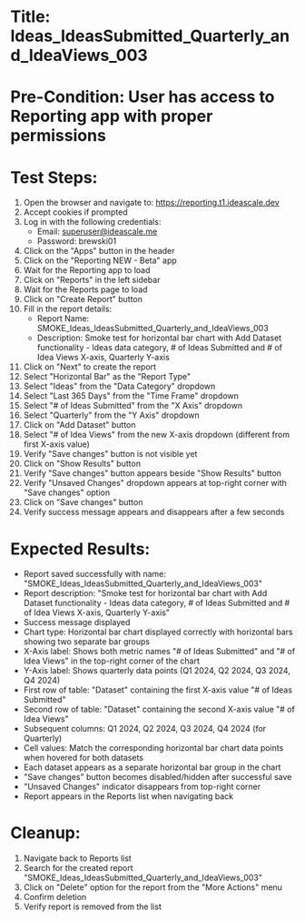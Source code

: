 # Title: Ideas_IdeasSubmitted_Quarterly_and_IdeaViews_003

# Pre-Condition: User has access to Reporting app with proper permissions

# Test Steps:
1. Open the browser and navigate to: https://reporting.t1.ideascale.dev
2. Accept cookies if prompted
3. Log in with the following credentials:
   - Email: superuser@ideascale.me
   - Password: brewski01
4. Click on the "Apps" button in the header
5. Click on the "Reporting NEW - Beta" app
6. Wait for the Reporting app to load
7. Click on "Reports" in the left sidebar
8. Wait for the Reports page to load
9. Click on "Create Report" button
10. Fill in the report details:
    - Report Name: SMOKE_Ideas_IdeasSubmitted_Quarterly_and_IdeaViews_003
    - Description: Smoke test for horizontal bar chart with Add Dataset functionality - Ideas data category, # of Ideas Submitted and # of Idea Views X-axis, Quarterly Y-axis
11. Click on "Next" to create the report
12. Select "Horizontal Bar" as the "Report Type"
13. Select "Ideas" from the "Data Category" dropdown
14. Select "Last 365 Days" from the "Time Frame" dropdown
15. Select "# of Ideas Submitted" from the "X Axis" dropdown
16. Select "Quarterly" from the "Y Axis" dropdown
17. Click on "Add Dataset" button
18. Select "# of Idea Views" from the new X-axis dropdown (different from first X-axis value)
19. Verify "Save changes" button is not visible yet
20. Click on "Show Results" button
21. Verify "Save changes" button appears beside "Show Results" button
22. Verify "Unsaved Changes" dropdown appears at top-right corner with "Save changes" option
23. Click on "Save changes" button
24. Verify success message appears and disappears after a few seconds

# Expected Results:
- Report saved successfully with name: "SMOKE_Ideas_IdeasSubmitted_Quarterly_and_IdeaViews_003"
- Report description: "Smoke test for horizontal bar chart with Add Dataset functionality - Ideas data category, # of Ideas Submitted and # of Idea Views X-axis, Quarterly Y-axis"
- Success message displayed
- Chart type: Horizontal bar chart displayed correctly with horizontal bars showing two separate bar groups
- X-Axis label: Shows both metric names "# of Ideas Submitted" and "# of Idea Views" in the top-right corner of the chart
- Y-Axis label: Shows quarterly data points (Q1 2024, Q2 2024, Q3 2024, Q4 2024)
- First row of table: "Dataset" containing the first X-axis value "# of Ideas Submitted"
- Second row of table: "Dataset" containing the second X-axis value "# of Idea Views"
- Subsequent columns: Q1 2024, Q2 2024, Q3 2024, Q4 2024 (for Quarterly)
- Cell values: Match the corresponding horizontal bar chart data points when hovered for both datasets
- Each dataset appears as a separate horizontal bar group in the chart
- "Save changes" button becomes disabled/hidden after successful save
- "Unsaved Changes" indicator disappears from top-right corner
- Report appears in the Reports list when navigating back

# Cleanup:
1. Navigate back to Reports list
2. Search for the created report "SMOKE_Ideas_IdeasSubmitted_Quarterly_and_IdeaViews_003"
3. Click on "Delete" option for the report from the "More Actions" menu
4. Confirm deletion
5. Verify report is removed from the list